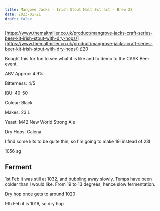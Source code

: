 ```yaml
---
title: Mangove Jacks - Irish Stout Malt Extract - Brew 28 
date: 2023-01-21
draft: false 
---
```


<!-- [https://www.brewersfriend.com/homebrew/recipe/view/1289160/kingston-jpa](https://www.brewersfriend.com/homebrew/recipe/view/1289160/kingston-jpa)  -->
<!-- [![pot](/images/2022-10-08/6.jpg "treatment")](/images/2022-10-08/6.jpg) -->

[https://www.themaltmiller.co.uk/product/mangrove-jacks-craft-series-beer-kit-irish-stout-with-dry-hops/](https://www.themaltmiller.co.uk/product/mangrove-jacks-craft-series-beer-kit-irish-stout-with-dry-hops/) £20

Bought this for fun to see what it is like and to demo to the CASK Beer event.


ABV Approx: 4.9%

Bitterness: 4/5

IBU: 40-50

Colour: Black

Makes: 23 L

Yeast: M42 New World Strong Ale

Dry Hops: Galena


I find some kits to be quite thin, so I'm going to make 19l instead of 23l

1056 sg

## Ferment

1st Feb it was still at 1032, and bubbling away slowly. Temps have been colder than I would like. From 19 to 13 degrees, hence slow fermentation.

Dry hop once gets to around 1020

9th Feb it is 1016, so dry hop






